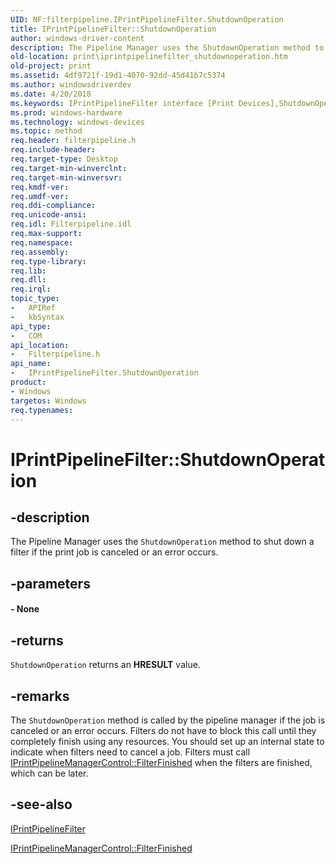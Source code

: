 ```yaml
---
UID: NF:filterpipeline.IPrintPipelineFilter.ShutdownOperation
title: IPrintPipelineFilter::ShutdownOperation
author: windows-driver-content
description: The Pipeline Manager uses the ShutdownOperation method to shut down a filter if the print job is canceled or an error occurs.
old-location: print\iprintpipelinefilter_shutdownoperation.htm
old-project: print
ms.assetid: 4df9721f-19d1-4070-92dd-45d41b7c5374
ms.author: windowsdriverdev
ms.date: 4/20/2018
ms.keywords: IPrintPipelineFilter interface [Print Devices],ShutdownOperation method, IPrintPipelineFilter.ShutdownOperation, IPrintPipelineFilter::ShutdownOperation, ShutdownOperation, ShutdownOperation method [Print Devices], ShutdownOperation method [Print Devices],IPrintPipelineFilter interface, filterpipeline/IPrintPipelineFilter::ShutdownOperation, filterpipeline_5635f15b-3779-42ef-8b8d-3afeab1bab17.xml, print.iprintpipelinefilter_shutdownoperation
ms.prod: windows-hardware
ms.technology: windows-devices
ms.topic: method
req.header: filterpipeline.h
req.include-header: 
req.target-type: Desktop
req.target-min-winverclnt: 
req.target-min-winversvr: 
req.kmdf-ver: 
req.umdf-ver: 
req.ddi-compliance: 
req.unicode-ansi: 
req.idl: Filterpipeline.idl
req.max-support: 
req.namespace: 
req.assembly: 
req.type-library: 
req.lib: 
req.dll: 
req.irql: 
topic_type:
-	APIRef
-	kbSyntax
api_type:
-	COM
api_location:
-	Filterpipeline.h
api_name:
-	IPrintPipelineFilter.ShutdownOperation
product:
- Windows
targetos: Windows
req.typenames: 
---
```


# IPrintPipelineFilter::ShutdownOperation


## -description


The Pipeline Manager uses the <code>ShutdownOperation</code> method to shut down a filter if the print job is canceled or an error occurs.


## -parameters






#### - None


## -returns



<code>ShutdownOperation</code> returns an <b>HRESULT</b> value.




## -remarks



The <code>ShutdownOperation</code> method is called by the pipeline manager if the job is canceled or an error occurs. Filters do not have to block this call until they completely finish using any resources. You should set up an internal state to indicate when filters need to cancel a job. Filters must call <a href="https://msdn.microsoft.com/library/windows/hardware/ff554306">IPrintPipelineManagerControl::FilterFinished</a> when the filters are finished, which can be later.




## -see-also




<a href="https://msdn.microsoft.com/library/windows/hardware/ff554286">IPrintPipelineFilter</a>



<a href="https://msdn.microsoft.com/library/windows/hardware/ff554306">IPrintPipelineManagerControl::FilterFinished</a>
 

 

